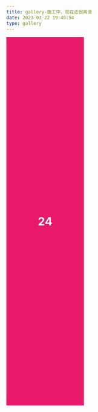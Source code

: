 ```yaml
---
title: gallery-施工中，现在还很离谱
date: 2023-03-22 19:48:54
type: gallery
---
```


<style>
        * {
            margin: 0;
            padding: 0;
        }
        .item {
            float: left;
            display: flex;
            justify-content: center;
            align-items: center;
            font-size: 30px;
            font-weight: 700;
            color: aliceblue;
            margin-right: 15px;
            margin-bottom: 15px;
            width: 205px;
            position: absolute;
        }
        .item-1 {
            background-color: rgb(206, 169, 169);
            height: 300px;
        }.item-2 {
            background-color: rgb(131, 226, 174);
            height: 150px;
        }.item-3 {
            background-color: rgb(77, 30, 30);
            height: 350px;
        }.item-4 {
            background-color: rgb(49, 62, 134);
            height: 300px;
        }.item-5 {
            background-color: rgb(230, 99, 99);
            height: 200px;
        }.item-6 {
            background-color: rgb(255, 213, 0);
            height: 300px;
        }.item-7 {
            background-color: rgb(124, 126, 145);
            height: 400px;
        }.item-8 {
            background-color: rgb(169, 199, 38);
            height: 230px;
        }.item-9 {
            background-color: rgb(114, 128, 53);
            height: 300px;
        }.item-10 {
            background-color: rgb(48, 54, 18);
            height: 260px;
        }.item-11 {
            background-color: rgb(104, 115, 43);
            height: 230px;
        }.item-12 {
            background-color: rgb(118, 122, 96);
            height: 240px;
        }.item-13 {
            background-color: rgb(118, 122, 96);
            height: 250px;
        }.item-14 {
            background-color: rgb(118, 122, 96);
            height: 270px;
        }.item-15 {
            background-color: rgb(118, 122, 96);
            height: 330px;
        }.item-16 {
            background-color: rgb(118, 122, 96);
            height: 200px;
        }.item-17 {
            background-color: rgb(118, 122, 96);
            height: 100px;
        }.item-18 {
            background-color: rgb(118, 122, 96);
            height: 400px;
        }.item-19 {
            background-color: rgb(151, 22, 184);
            height: 340px;
        }.item-20 {
            background-color: rgb(118, 122, 96);
            height: 350px;
        }.item-21 {
            background-color: rgb(33, 117, 162);
            height: 360px;
        }.item-22 {
            background-color: rgb(231, 25, 104);
            height: 370px;
        }.item-23 {
            background-color: rgb(231, 25, 104);
            height: 310px;
        }.item-24 {
            background-color: rgb(231, 25, 104);
            height: 970px;
        }
    </style>

<div id="box">
        <div class="item item-1">1</div>
        <div class="item item-2">2</div>
        <div class="item item-3">3</div>
        <div class="item item-4">4</div>
        <div class="item item-5">5</div>
        <div class="item item-6">6</div>
        <div class="item item-7">7</div>
        <div class="item item-8">8</div>
        <div class="item item-9">9</div>
        <div class="item item-10">10</div>
        <div class="item item-11">11</div>
        <div class="item item-12">12</div>
        <div class="item item-13">13</div>
        <div class="item item-14">14</div>
        <div class="item item-15">15</div>
        <div class="item item-16">16</div>
        <div class="item item-17">17</div>
        <div class="item item-18">18</div>
        <div class="item item-19">19</div>
        <div class="item item-20">20</div>
        <div class="item item-21">21</div>
        <div class="item item-22">22</div> 
        <div class="item item-23">23</div> 
        <div class="item item-24">24</div>        
</div>

<script>
    var items = document.getElementsByClassName('item');
    //定义间隙10像素
    var gap = 10;
    //进页面执行函数
    window.onload = function () {
        waterFall();
    }

    function waterFall() {
        //首先确定列数 = 页面的宽度 / 图片的宽度
        var pageWidth = getClient().width;
        var itemWidth = items[0].offsetWidth;
        var columns = parseInt(pageWidth / (itemWidth + gap));
        var arr = [];//定义一个数组，用来存储元素的高度
        for(var i = 0;i < items.length; i++){
            if(i < columns) {
                //满足这个条件则说明在第一行，文章里面有提到
                items[i].style.top = 0;
                items[i].style.left = (itemWidth + gap) * i + 'px';
                arr.push(items[i].offsetHeight);
            }else {
                //其他行，先找出最小高度列，和索引
                //假设最小高度是第一个元素
                var minHeight = arr[0];
                var index = 0;
                for(var j = 0; j < arr.length; j++){//找出最小高度
                   if(minHeight > arr[j]){
                       minHeight = arr[j];
                       index = j;
                   } 
                }
                //设置下一行的第一个盒子的位置
                //top值就是最小列的高度+gap
                items[i].style.top = arr[index] + gap + 'px';
                items[i].style.left = items[index].offsetLeft + 'px';

                //修改最小列的高度
                //最小列的高度 = 当前自己的高度 + 拼接过来的高度 + 间隙的高度
                arr[index] = arr[index] + items[i].offsetHeight + gap;
            }
        }
    }

    //当页面尺寸发生变化时，触发函数，实现响应式
    window.onresize = function () {
        waterFall();
    }

    // clientWidth 处理兼容性
    function getClient() {
        return {
            width: window.innerWidth || document.documentElement.clientWidth || document.body.clientWidth,
            height: window.innerHeight || document.documentElement.clientHeight || document.body.clientHeight
        }
    }
    // scrollTop兼容性处理
    function getScrollTop() {
        return window.pageYOffset || document.documentElement.scrollTop;
    }
</script>